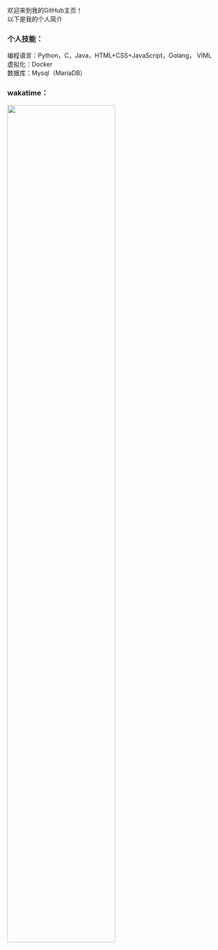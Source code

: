 欢迎来到我的GitHub主页！  
以下是我的个人简介

### 个人技能：
编程语言：Python，C，Java，HTML+CSS+JavaScript，Golang， VIML  
虚拟化：Docker  
数据库：Mysql（MariaDB）

### wakatime：  
<img src="https://wakatime.com/share/@LeoChoi/c9276b7c-96ad-4e61-82d0-f868678fa3cc.svg" width="70%">
